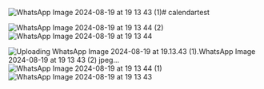 ![WhatsApp Image 2024-08-19 at 19 13 43 (1)](https://github.com/user-attachments/assets/0ba9c20b-0f65-48db-a80d-364bcaf7ff7a)# calendartest

![WhatsApp Image 2024-08-19 at 19 13 44 (2)](https://github.com/user-attachments/assets/fb499388-c636-41b7-bda8-485d90998cdf)![WhatsApp Image 2024-08-19 at 19 13 44](https://github.com/user-attachments/assets/bc3036ba-aa7d-45f0-abda-c2e87c28cffc)



![Uploading WhatsApp Image 2024-08-19 at 19.13.43 (1).![WhatsApp Image 2024-08-19 at 19 13 43 (2)](https://github.com/user-attachments/assets/0fd1a5b5-3f26-4a71-b387-747bc7aad74e)
jpeg…]()
![WhatsApp Image 2024-08-19 at 19 13 44 (1)](https://github.com/user-attachments/assets/8a8b78e3-142b-475a-90f3-5fdcc8189211)
![WhatsApp Image 2024-08-19 at 19 13 43](https://github.com/user-attachments/assets/2c0c05b8-158c-4890-85a1-54dcd8d749a0)
